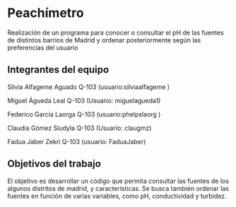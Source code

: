 # Peachímetro

Realización de un programa para conocer o consultar el pH de las fuentes de distintos barrios de Madrid y ordenar posteriormente según las preferencias del usuario 

## Integrantes del equipo

Silvia Alfageme Aguado Q-103 (usuario:silviaalfageme )

Miguel Águeda Leal Q-103 (Usuario: miguelagueda1)

Federico García Laorga Q-103 (usuario:phelpslaorg )

Claudia Gómez Siudyla Q-103 (Usuario: claugmz)

Fadua Jaber Zekri Q-103 (usuario: FaduaJaber)

## Objetivos del trabajo

El objetivo es desarrollar un código que permita consultar las fuentes de los algunos distritos de madrid, y características. Se busca también ordenar las fuentes en función de varias variables, como pH, conductividad y turbidez.
